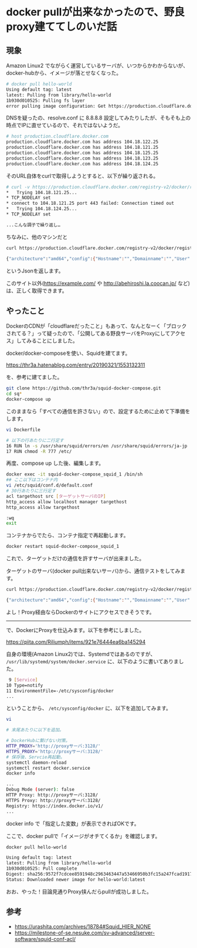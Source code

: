 docker pullが出来なかったので、野良proxy建ててしのいだ話
===

## 現象

Amazon Linux2 でながらく運営しているサーバが、いつからかわからないが、docker-hubから、イメージが落とせなくなった。

```bash
# docker pull hello-world
Using default tag: latest
latest: Pulling from library/hello-world
1b930d010525: Pulling fs layer
error pulling image configuration: Get https://production.cloudflare.docker.com/registry-v2/docker/registry/v2/blobs/sha256/fc/fce289e99eb9bca977dae136fbe2a82b6b7d4c372474c9235adc1741675f587e/data?verify=1580919344-Qn4ZPcExVVyx5TRGH5QoTIUp9eM%3D: dial tcp 104.18.122.25:443: i/o timeout
```

DNSを疑ったの、resolve.conf に 8.8.8.8 設定してみたりしたが、そもそも上の時点でIPに直せているので、それではないようだ。


```bash
# host production.cloudflare.docker.com
production.cloudflare.docker.com has address 104.18.122.25
production.cloudflare.docker.com has address 104.18.121.25
production.cloudflare.docker.com has address 104.18.125.25
production.cloudflare.docker.com has address 104.18.123.25
production.cloudflare.docker.com has address 104.18.124.25
```

そのURL自体をcurlで取得しようとすると、以下が繰り返される。

```bash
# curl -v https://production.cloudflare.docker.com/registry-v2/docker/registry/v2/blobs/sha256/fc/fce289e99eb9bca977dae136fbe2a82b6b7d4c372474c9235adc1741675f587e/data?verify=1580919344-Qn4ZPcExVVyx5TRGH5QoTIUp9eM%3D
*   Trying 104.18.121.25...
* TCP_NODELAY set
* connect to 104.18.121.25 port 443 failed: Connection timed out
*   Trying 104.18.124.25...
* TCP_NODELAY set

...こんな調子で繰り返し…
```

ちなみに、他のマシンだと

```bash
curl https://production.cloudflare.docker.com/registry-v2/docker/registry/v2/blobs/sha256/fc/fce289e99eb9bca977dae136fbe2a82b6b7d4c372474c9235adc1741675f587e/data?verify=1580922607-M1BK2XEgEZa0LZ12osQuaJ4mGws%3D

{"architecture":"amd64","config":{"Hostname":"","Domainname":"","User":"","AttachStdin":false,"AttachStdout":false,"AttachStderr":false,"Tty":false,"OpenStdin":false,"StdinOnce":false,"Env":["PATH=/usr/local/sbin:/usr/local/bin:/usr/sbin:/usr/bin:/sbin:/bin"],"Cmd":["/hello"],"ArgsEscaped":true,"Image":"sha256:a6d1aaad8ca65655449a26146699fe9d61240071f6992975be7e720f1cd42440","Volumes":null,"WorkingDir":"","Entrypoint":null,"OnBuild":null,"Labels":null},"container":"8e2caa5a514bb6d8b4f2a2553e9067498d261a0fd83a96aeaaf303943dff6ff9","container_config":{"Hostname":"8e2caa5a514b","Domainname":"","User":"","AttachStdin":false,"AttachStdout":false,"AttachStderr":false,"Tty":false,"OpenStdin":false,"StdinOnce":false,"Env":["PATH=/usr/local/sbin:/usr/local/bin:/usr/sbin:/usr/bin:/sbin:/bin"],"Cmd":["/bin/sh","-c","#(nop) ","CMD [\"/hello\"]"],"ArgsEscaped":true,"Image":"sha256:a6d1aaad8ca65655449a26146699fe9d61240071f6992975be7e720f1cd42440","Volumes":null,"WorkingDir":"","Entrypoint":null,"OnBuild":null,"Labels":{}},"created":"2019-01-01T01:29:27.650294696Z","docker_version":"18.06.1-ce","history":[{"created":"2019-01-01T01:29:27.416803627Z","created_by":"/bin/sh -c #(nop) COPY file:f77490f70ce51da25bd21bfc30cb5e1a24b2b65eb37d4af0c327ddc24f0986a6 in / "},{"created":"2019-01-01T01:29:27.650294696Z","created_by":"/bin/sh -c #(nop)  CMD [\"/hello\"]","empty_layer":true}],"os":"linux","rootfs":{"type":"layers","diff_ids":["sha256:af0b15c8625bb1938f1d7b17081031f649fd14e6b233688eea3c5483994a66a3"]}}
```

というJsonを返します。

このサイト以外(https://example.com/ や http://abehiroshi.la.coocan.jp/ など)は、正しく取得できます。

## やったこと

DockerのCDNが「cloudflareだったこと」もあって、なんとなーく「ブロックされてる？」って疑ったので、「公開してある野良サーバをProxyにしてアクセス」してみることにしました。

docker/docker-composeを使い、Squidを建てます。

https://thr3a.hatenablog.com/entry/20190321/1553132311

を、参考に建てました。

```bash
git clone https://github.com/thr3a/squid-docker-compose.git
cd sq*
docker-compose up
```

このままなら「すべての通信を許さない」ので、設定するために止めて下準備をします。

```bash
vi Dockerfile

# 以下の行あたりに二行足す
16 RUN ln -s /usr/share/squid/errors/en /usr/share/squid/errors/ja-jp
17 RUN chmod -R 777 /etc/
```

再度、compose up した後、編集します。

```bash
docker exec -it squid-docker-compose_squid_1 /bin/sh
## ここ以下はコンテナ内
vi /etc/squid/conf.d/default.conf
# 30行あたりに三行足す
acl targethost src [ターゲットサーバのIP]
http_access allow localhost manager targethost
http_access allow targethost

:wq
exit
```
コンテナからでたら、コンテナ指定で再起動します。

```bash
docker restart squid-docker-compose_squid_1
```

これで、ターゲットだけの通信を許すサーバが出来ました。

ターゲットのサーバ(docker pull出来ないサーバ)から、通信テストをしてみます。

```bash
curl https://production.cloudflare.docker.com/registry-v2/docker/registry/v2/blobs/sha256/fc/fce289e99eb9bca977dae136fbe2a82b6b7d4c372474c9235adc1741675f587e/data?verify=1580922607-M1BK2XEgEZa0LZ12osQuaJ4mGws%3D --proxy http://proxyサーバ:3128

{"architecture":"amd64","config":{"Hostname":"","Domainname":"","User":"","AttachStdin":false,"AttachStdout":false,"AttachStderr":false,"Tty":false,"OpenStdin":false,"StdinOnce":false,"Env":["PATH=/usr/local/sbin:/usr/local/bin:/usr/sbin:/usr/bin:/sbin:/bin"],"Cmd":["/hello"],"ArgsEscaped":true,"Image":"sha256:a6d1aaad8ca65655449a26146699fe9d61240071f6992975be7e720f1cd42440","Volumes":null,"WorkingDir":"","Entrypoint":null,"OnBuild":null,"Labels":null},"container":"8e2caa5a514bb6d8b4f2a2553e9067498d261a0fd83a96aeaaf303943dff6ff9","container_config":{"Hostname":"8e2caa5a514b","Domainname":"","User":"","AttachStdin":false,"AttachStdout":false,"AttachStderr":false,"Tty":false,"OpenStdin":false,"StdinOnce":false,"Env":["PATH=/usr/local/sbin:/usr/local/bin:/usr/sbin:/usr/bin:/sbin:/bin"],"Cmd":["/bin/sh","-c","#(nop) ","CMD [\"/hello\"]"],"ArgsEscaped":true,"Image":"sha256:a6d1aaad8ca65655449a26146699fe9d61240071f6992975be7e720f1cd42440","Volumes":null,"WorkingDir":"","Entrypoint":null,"OnBuild":null,"Labels":{}},"created":"2019-01-01T01:29:27.650294696Z","docker_version":"18.06.1-ce","history":[{"created":"2019-01-01T01:29:27.416803627Z","created_by":"/bin/sh -c #(nop) COPY file:f77490f70ce51da25bd21bfc30cb5e1a24b2b65eb37d4af0c327ddc24f0986a6 in / "},{"created":"2019-01-01T01:29:27.650294696Z","created_by":"/bin/sh -c #(nop)  CMD [\"/hello\"]","empty_layer":true}],"os":"linux","rootfs":{"type":"layers","diff_ids":["sha256:af0b15c8625bb1938f1d7b17081031f649fd14e6b233688eea3c5483994a66a3"]}}
```

よし！Proxy経由ならDockerのサイトにアクセスできそうです。

---



で、DockerにProxyを仕込みます。以下を参考にしました。


https://qiita.com/Riliumph/items/921e76444ea6ba145294

自身の環境(Amazon Linux2)では、Systemdではあるのですが、 `/usr/lib/systemd/system/docker.service` に、以下のように書いてありました。

```bash
 9 [Service]
10 Type=notify
11 EnvironmentFile=-/etc/sysconfig/docker
...
```

ということから、 `/etc/sysconfig/docker` に、以下を追加してみます。

```bash
vi

# 末尾あたりに以下を追加。

# DockerHubに繋げない対策。
HTTP_PROXY='http://proxyサーバ:3128/'
HTTPS_PROXY='http://proxyサーバ:3128/'
# 保存後、Servcie再起動。
systemctl daemon-reload
systemctl restart docker.service
docker info

...
Debug Mode (server): false
HTTP Proxy: http://proxyサーバ:3128/
HTTPS Proxy: http://proxyサーバ:3128/
Registry: https://index.docker.io/v1/
...
```

docker info で「指定した変数」が表示できればOKです。

ここで、docker pullで「イメージがオチてくるか」を確認します。

```bash
docker pull hello-world

Using default tag: latest
latest: Pulling from library/hello-world
1b930d010525: Pull complete
Digest: sha256:9572f7cdcee8591948c2963463447a53466950b3fc15a247fcad1917ca215a2f
Status: Downloaded newer image for hello-world:latest
```

おお、やった！目論見通りProxy挟んだらpullが成功しました。


## 参考
- https://urashita.com/archives/18784#Squid_HIER_NONE
- https://milestone-of-se.nesuke.com/sv-advanced/server-software/squid-conf-acl/
